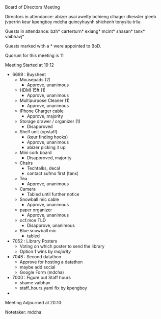 Board of Directors Meeting

Directors in attendance:
abizer
asai
awelty
bchieng
clhager
dkessler
gleeb
jvperrin
keur
kpengboy
mdcha
quincyhuynh
shichenh
tonysitu
trliu

Guests in attendance:
bzh*
carterturn*
exiang*
mcint*
shasan*
tanx*
vaibhavj*

Guests marked with a * were appointed to BoD.

Quorum for this meeting is 11

Meeting Started at 19:12

* 6699 : Buysheet
  - Mousepads (2)
    - Approve, unanimous
  - HDMI 15ft (1)
    - Approve, unanimous
  - Multipurpose Cleaner (1)
    - Approve, unanimous
  - iPhone Charger cable
    - Approve, majority
  - Storage drawer / organizer (1)
    - Disapproved
  - Shelf unit (opstaff)
    - (keur finding hooks)
    - Approve, unanimous
    - abizer picking it up
  - Mini cork board
    - Disapproved, majority
  - Chairs
    - Techtalks, decal
    - contact sufmo first (tanx)
  - Tea
    - Approve, unanimous
  - Camera
    - Tabled until further notice
  - Snowball mic cable
    - Approve, unanimous
  - paper organizer
    - Approve, unanimous
  - ocf.moe TLD
    - Disapprove, unanimous
  - Blue snowball mic
    - tabled
* 7052 : Library Posters
  - Voting on which poster to send the library
  - Option 1 wins by *majority*
* 7048 : Second datathon
  - Approve for hosting a datathon
  - maybe add social
  - Google Form (mdcha)
* 7000 : Figure out Staff hours
  - shame vaibhav
  - staff_hours.yaml fix by kpengboy
* 


Meeting Adjourned at 20:10

Notetaker: mdcha
